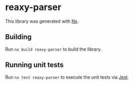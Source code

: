 # reaxy-parser

This library was generated with [Nx](https://nx.dev).

## Building

Run `nx build reaxy-parser` to build the library.

## Running unit tests

Run `nx test reaxy-parser` to execute the unit tests via [Jest](https://jestjs.io).

